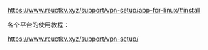 https://www.reuctkv.xyz/support/vpn-setup/app-for-linux/#install



各个平台的使用教程：

https://www.reuctkv.xyz/support/vpn-setup/